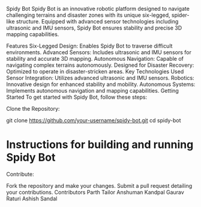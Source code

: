 Spidy Bot
Spidy Bot is an innovative robotic platform designed to navigate challenging terrains and disaster zones with its unique six-legged, spider-like structure. Equipped with advanced sensor technologies including ultrasonic and IMU sensors, Spidy Bot ensures stability and precise 3D mapping capabilities.

Features
Six-Legged Design: Enables Spidy Bot to traverse difficult environments.
Advanced Sensors: Includes ultrasonic and IMU sensors for stability and accurate 3D mapping.
Autonomous Navigation: Capable of navigating complex terrains autonomously.
Designed for Disaster Recovery: Optimized to operate in disaster-stricken areas.
Key Technologies Used
Sensor Integration: Utilizes advanced ultrasonic and IMU sensors.
Robotics: Innovative design for enhanced stability and mobility.
Autonomous Systems: Implements autonomous navigation and mapping capabilities.
Getting Started
To get started with Spidy Bot, follow these steps:

Clone the Repository:

git clone https://github.com/your-username/spidy-bot.git
cd spidy-bot

# Instructions for building and running Spidy Bot
Contribute:

Fork the repository and make your changes.
Submit a pull request detailing your contributions.
Contributors
Parth Tailor
Anshuman Kandpal
Gaurav Raturi
Ashish Sandal

